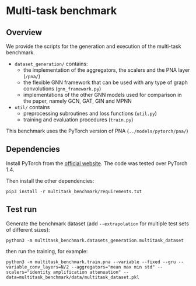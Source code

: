 # Multi-task benchmark

## Overview

We provide the scripts for the generation and execution of the multi-task benchmark.
- `dataset_generation/` contains:
  - the implementation of the aggregators, the scalers and the PNA layer (`/pna/`)
  - the flexible GNN framework that can be used with any type of graph convolutions (`gnn_framework.py`)
  - implementations of the other GNN models used for comparison in the paper, namely GCN, GAT, GIN and MPNN
- `util/` contains
  - preprocessing subroutines and loss functions (`util.py`)
  - training and evaluation procedures (`train.py`) 
  
This benchmark uses the PyTorch version of PNA (`../models/pytorch/pna/`)

## Dependencies
Install PyTorch from the [official website](https://pytorch.org/). The code was tested over PyTorch 1.4.

Then install the other dependencies:
```
pip3 install -r multitask_benchmark/requirements.txt
```

## Test run

Generate the benchmark dataset (add `--extrapolation` for multiple test sets of different sizes):
```
python3 -m multitask_benchmark.datasets_generation.multitask_dataset
```

then run the training, for example:
```
python3 -m multitask_benchmark.train.pna --variable --fixed --gru --variable_conv_layers=N/2 --aggregators="mean max min std" --scalers="identity amplification attenuation" --data=multitask_benchmark/data/multitask_dataset.pkl
```
